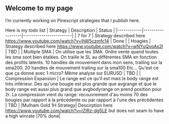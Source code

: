 ## Welcome to my page

I’m currently working on Pinescript strategies that I publish here.


Here is my todo list
| Strategy | Description | Status                 |
|------------|------------------|------------------------|
| 7 for 7 | Strategy described here https://www.youtube.com/watch?v=lhW5czmfc14         | Done    |
| Hoagies     | Strategy described here https://www.youtube.com/watch?v=wNYuQvoAs2I            | TBD    |
| Multiple SMA        | On utilise que les SMA. Ordre vente quand toutes les sma sont  bien étalées. On traille le SL au différentes SMA en fonction des profits latents. 10 handles de mouvement dans mon sens, trailing sur la sma200. 20 handles de mouvement trailing sur la sma100 Etc... Qu'est ce que ça donne avec 1 micro? Même analyse sur EURUSD         | TBD  |
| Compression Expansion | Le range est ce qu'il est mais le body range est très inférieur. Des qu'une bougie est plus grande que avgrange et que le body range est aussi plus grand que avgbodyrange on prend position pour 2r. La compression vient du range: recouvrement d'au moins 70 des bougies par rapport à la précédente ou par rapport à l'une des précédentes  | TBD  |
|Mulham Gold 1H Strategy| Descirption here https://www.youtube.com/watch?v=rZlRz-dg5LE but does not seam to have a high winrate |70% done|
